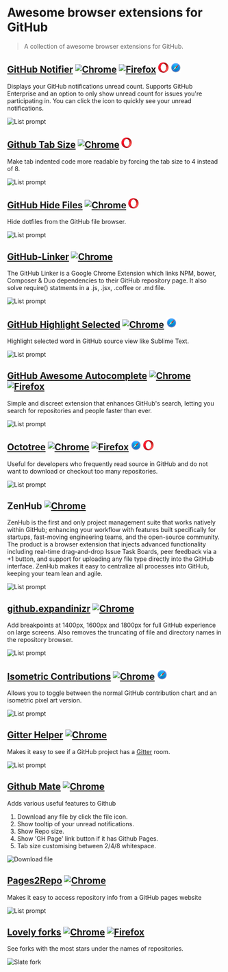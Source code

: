 # Awesome browser extensions for GitHub

> A collection of awesome browser extensions for GitHub. 


## [GitHub Notifier](https://github.com/sindresorhus/github-notifier-safari) [![Chrome][chrome]](https://chrome.google.com/webstore/detail/github-notifier/lmjdlojahmbbcodnpecnjnmlddbkjhnn) [![Firefox][firefox]](https://addons.mozilla.org/en-US/firefox/addon/github-notifier/) [![Opera][opera]](https://addons.opera.com/en/extensions/details/github-notifier/) [![Safari][safari]](https://github.com/sindresorhus/github-notifier-safari/releases)

Displays your GitHub notifications unread count. Supports GitHub Enterprise and an option to only show unread count for issues you're participating in. You can click the icon to quickly see your unread notifications.

![List prompt](https://dl.dropboxusercontent.com/s/c7egcrhq1wvff5r/github-notifier.jpg)


## [Github Tab Size](https://github.com/sindresorhus/github-tab-size) [![Chrome][chrome]](https://chrome.google.com/webstore/detail/github-tab-size/ofjbgncegkdemndciafljngjbdpfmbkn) [![Opera][opera]](https://addons.opera.com/en/extensions/details/github-tab-size/)

Make tab indented code more readable by forcing the tab size to 4 instead of 8.

![List prompt](https://dl.dropboxusercontent.com/s/srd0ik8tbpjzi0v/github-tab-size.jpg)


## [GitHub Hide Files](https://github.com/sindresorhus/github-hide-files) [![Chrome][chrome]](https://chrome.google.com/webstore/detail/github-hide-files/lpnakhpaodhdkleejaehlapdhbgjbddp) [![Opera][opera]](https://addons.opera.com/en/extensions/details/github-hide-files/)

Hide dotfiles from the GitHub file browser.

![List prompt](https://dl.dropboxusercontent.com/s/80jpb795dckfel7/github-hide-files.jpg)


## [GitHub-Linker](https://github.com/github-linker/chrome-extension) [![Chrome][chrome]](https://chrome.google.com/webstore/detail/github-linker/jlmafbaeoofdegohdhinkhilhclaklkp)

The GitHub Linker is a Google Chrome Extension which links NPM, bower, Composer & Duo dependencies to their GitHub repository page. It also solve require() statments in a .js, .jsx, .coffee or .md file.

![List prompt](https://dl.dropboxusercontent.com/s/wl0s1rishc4e8lu/github-linker.jpg)


## [GitHub Highlight Selected](https://github.com/Nuclides/github-highlight-selected) [![Chrome][chrome]](https://chrome.google.com/webstore/detail/github-highlight-selected/lhiklbgjcblimmjjflobpncgihagcmbj) [![Safari][safari]](https://github.com/Nuclides/github-highlight-selected)

Highlight selected word in GitHub source view like Sublime Text.

![List prompt](https://dl.dropboxusercontent.com/s/2un7ezpdipunn70/github-highlight-selected.jpg)


## [GitHub Awesome Autocomplete](https://github.com/algolia/github-awesome-autocomplete) [![Chrome][chrome]](https://chrome.google.com/webstore/detail/github-awesome-autocomple/djkfdjpoelphhdclfjhnffmnlnoknfnd) [![Firefox][firefox]](https://addons.mozilla.org/en-US/firefox/addon/github-awesome-autocomplete/)

Simple and discreet extension that enhances GitHub's search, letting you search for repositories and people faster than ever.

![List prompt](https://dl.dropboxusercontent.com/s/zg3cblx3q8fhbkl/github-awesome-autocomplete.jpg)


## [Octotree](https://github.com/buunguyen/octotree) [![Chrome][chrome]](https://chrome.google.com/webstore/detail/octotree/bkhaagjahfmjljalopjnoealnfndnagc) [![Firefox][firefox]](https://addons.mozilla.org/en-US/firefox/addon/octotree/) [![Safari][safari]](https://github.com/buunguyen/octotree/#install-on-safari-and-opera) [![Opera][opera]](https://github.com/buunguyen/octotree/#install-on-safari-and-opera)

Useful for developers who frequently read source in GitHub and do not want to download or checkout too many repositories. 

![List prompt](https://dl.dropboxusercontent.com/s/87zbki7vvkucphr/octotree.jpg)


## ZenHub [![Chrome][chrome]](https://chrome.google.com/webstore/detail/zenhub-for-github/ogcgkffhplmphkaahpmffcafajaocjbd)

ZenHub is the first and only project management suite that works natively within GitHub; enhancing your workflow with features built specifically for startups, fast-moving engineering teams, and the open-source community. The product is a browser extension that injects advanced functionality including real-time drag-and-drop Issue Task Boards, peer feedback via a +1 button, and support for uploading any file type directly into the GitHub interface. ZenHub makes it easy to centralize all processes into GitHub, keeping your team lean and agile.

![List prompt](https://dl.dropboxusercontent.com/s/yosmyg8zsl5tyc5/zenhub.jpg)


## [github.expandinizr](https://github.com/thecodejunkie/github.expandinizr) [![Chrome][chrome]](https://chrome.google.com/webstore/detail/githubexpandinizr/cbehdjjcilgnejbpnjhobkiiggkedfib)

Add breakpoints at 1400px, 1600px and 1800px for full GitHub experience on large screens. Also removes the truncating of file and directory names in the repository browser.

![List prompt](https://dl.dropboxusercontent.com/s/7e9g9g0l445j90m/github-expandinizr.jpg)


## [Isometric Contributions](https://github.com/jasonlong/isometric-contributions) [![Chrome][chrome]](https://chrome.google.com/webstore/detail/isometric-contributions/mjoedlfflcchnleknnceiplgaeoegien) [![Safari][safari]](https://github.com/jasonlong/isometric-contributions#safari)

Allows you to toggle between the normal GitHub contribution chart and an isometric pixel art version.

![List prompt](https://dl.dropboxusercontent.com/s/kc1qxqitixx0hfp/isometric-contributions.jpg)


## [Gitter Helper](https://github.com/svincent/gitter-chrome) [![Chrome][chrome]](https://chrome.google.com/webstore/detail/gitter-helper-for-github/apahfabdianobklhejoojcpmoegaolpi)

Makes it easy to see if a GitHub project has a [Gitter](https://gitter.im) room.

![List prompt](https://lh3.googleusercontent.com/sRRg2KsBhOnu3RFfLZYDWFEn52hngmM9ygdc-gBvjmY4l8a4moFjgXJTVUVNNj-oIUCplfVwHgQ=s1280-h800-e365-rw)


## [Github Mate](https://github.com/camsong/chrome-github-mate) [![Chrome][chrome]](https://chrome.google.com/webstore/detail/github-mate/baggcehellihkglakjnmnhpnjmkbmpkf?utm_source=chrome-ntp-icon)

Adds various useful features to Github

1. Download any file by click the file icon.
2. Show tooltip of your unread notifications.
3. Show Repo size.
4. Show 'GH Page' link button if it has Github Pages. 
5. Tab size customising between 2/4/8 whitespace.

![Download file](https://lh3.googleusercontent.com/kTEhmep4hM1Mknr1ILHgFVIzS8a-WszsdKjV0qH8Qjp7M-rbYA-yNR-WA6voWY7gtG9DIBn7Uw=s640-h400-e365-rw)


## [Pages2Repo](https://github.com/Frozenfire92/Pages2Repo) [![Chrome][chrome]](https://chrome.google.com/webstore/detail/pages2repo/afnogakjnebbgcbjkgmhaccljfejeflh)

Makes it easy to access repository info from a GitHub pages website

![List prompt](https://github.com/Frozenfire92/Pages2Repo/raw/master/screenshots/popup.png)


## [Lovely forks](https://github.com/musically-ut/github-forks-addon) [![Chrome][chrome]](https://chrome.google.com/webstore/detail/lovely-forks/ialbpcipalajnakfondkflpkagbkdoib) [![Firefox][firefox]](https://addons.mozilla.org/en-US/firefox/addon/lovely-forks/)

See forks with the most stars under the names of repositories.

![Slate fork](https://musicallyut.in/docs/lovely-forks/slate-fork-80.png)

[firefox]: https://raw.githubusercontent.com/alrra/browser-logos/master/firefox/firefox_24x24.png
[safari]: https://raw.githubusercontent.com/alrra/browser-logos/master/safari/safari_24x24.png
[chrome]: https://raw.githubusercontent.com/alrra/browser-logos/master/chrome/chrome_24x24.png
[opera]: https://raw.githubusercontent.com/alrra/browser-logos/master/opera/opera_24x24.png
